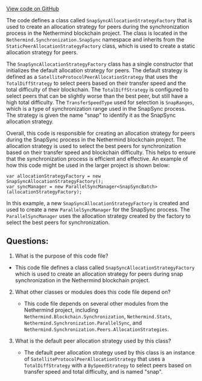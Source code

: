 [View code on GitHub](https://github.com/nethermindeth/nethermind/Nethermind.Synchronization/SnapSync/SnapSyncAllocationStrategyFactory.cs)

The code defines a class called `SnapSyncAllocationStrategyFactory` that is used to create an allocation strategy for peers during the synchronization process in the Nethermind blockchain project. The class is located in the `Nethermind.Synchronization.SnapSync` namespace and inherits from the `StaticPeerAllocationStrategyFactory` class, which is used to create a static allocation strategy for peers.

The `SnapSyncAllocationStrategyFactory` class has a single constructor that initializes the default allocation strategy for peers. The default strategy is defined as a `SatelliteProtocolPeerAllocationStrategy` that uses the `TotalDiffStrategy` to select peers based on their transfer speed and the total difficulty of their blockchain. The `TotalDiffStrategy` is configured to select peers that can be slightly worse than the best peer, but still have a high total difficulty. The `TransferSpeedType` used for selection is `SnapRanges`, which is a type of synchronization range used in the SnapSync process. The strategy is given the name "snap" to identify it as the SnapSync allocation strategy.

Overall, this code is responsible for creating an allocation strategy for peers during the SnapSync process in the Nethermind blockchain project. The allocation strategy is used to select the best peers for synchronization based on their transfer speed and blockchain difficulty. This helps to ensure that the synchronization process is efficient and effective. An example of how this code might be used in the larger project is shown below:

```
var allocationStrategyFactory = new SnapSyncAllocationStrategyFactory();
var syncManager = new ParallelSyncManager<SnapSyncBatch>(allocationStrategyFactory);
```

In this example, a new `SnapSyncAllocationStrategyFactory` is created and used to create a new `ParallelSyncManager` for the SnapSync process. The `ParallelSyncManager` uses the allocation strategy created by the factory to select the best peers for synchronization.
## Questions: 
 1. What is the purpose of this code file?
   - This code file defines a class called `SnapSyncAllocationStrategyFactory` which is used to create an allocation strategy for peers during snap synchronization in the Nethermind blockchain project.

2. What other classes or modules does this code file depend on?
   - This code file depends on several other modules from the Nethermind project, including `Nethermind.Blockchain.Synchronization`, `Nethermind.Stats`, `Nethermind.Synchronization.ParallelSync`, and `Nethermind.Synchronization.Peers.AllocationStrategies`.

3. What is the default peer allocation strategy used by this class?
   - The default peer allocation strategy used by this class is an instance of `SatelliteProtocolPeerAllocationStrategy` that uses a `TotalDiffStrategy` with a `BySpeedStrategy` to select peers based on transfer speed and total difficulty, and is named "snap".
